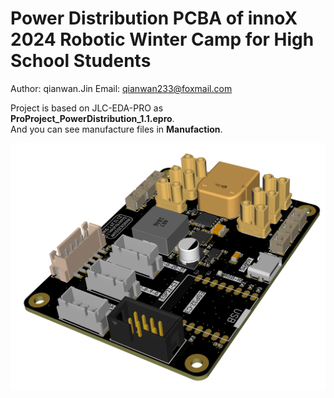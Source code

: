 <!--
 * @Description: 
 * @Author: qianwan
 * @Date: 2024-02-08 17:16:13
 * @LastEditTime: 2024-02-08 17:23:40
 * @LastEditors: qianwan
-->
# Power Distribution PCBA of innoX 2024 Robotic Winter Camp for High School Students

Author: qianwan.Jin
Email: qianwan233@foxmail.com

Project is based on JLC-EDA-PRO as  **ProProject_PowerDistribution_1.1.epro**.   
And you can see manufacture files in **Manufaction**.

![Render](./PCBA_3D_PCB1_2024-02-08.png)